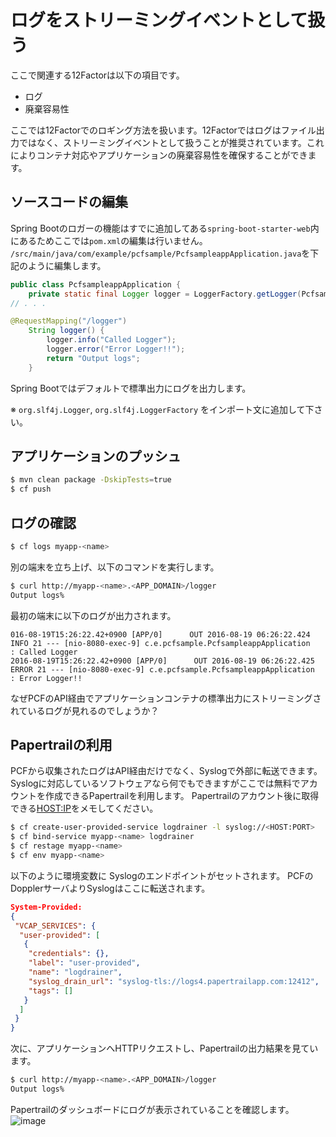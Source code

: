 # ログをストリーミングイベントとして扱う
ここで関連する12Factorは以下の項目です。
* ログ
* 廃棄容易性

ここでは12Factorでのロギング方法を扱います。12Factorではログはファイル出力ではなく、ストリーミングイベントとして扱うことが推奨されています。これによりコンテナ対応やアプリケーションの廃棄容易性を確保することができます。

## ソースコードの編集
Spring Bootのロガーの機能はすでに追加してある`spring-boot-starter-web`内にあるためここでは`pom.xml`の編集は行いません。
`/src/main/java/com/example/pcfsample/PcfsampleappApplication.java`を下記のように編集します。
```java
public class PcfsampleappApplication {
	private static final Logger logger = LoggerFactory.getLogger(PcfsampleappApplication.class);
// . . . 
```

```java
@RequestMapping("/logger")
	String logger() {
		logger.info("Called Logger");
		logger.error("Error Logger!!");
		return "Output logs";
	}
```
Spring Bootではデフォルトで標準出力にログを出力します。

※ `org.slf4j.Logger`, `org.slf4j.LoggerFactory` をインポート文に追加して下さい。

## アプリケーションのプッシュ
```bash
$ mvn clean package -DskipTests=true
$ cf push
```

## ログの確認
```bash
$ cf logs myapp-<name>
```
別の端末を立ち上げ、以下のコマンドを実行します。
```bash
$ curl http://myapp-<name>.<APP_DOMAIN>/logger
Output logs%
```
最初の端末に以下のログが出力されます。
```console
016-08-19T15:26:22.42+0900 [APP/0]      OUT 2016-08-19 06:26:22.424  INFO 21 --- [nio-8080-exec-9] c.e.pcfsample.PcfsampleappApplication    : Called Logger
2016-08-19T15:26:22.42+0900 [APP/0]      OUT 2016-08-19 06:26:22.425 ERROR 21 --- [nio-8080-exec-9] c.e.pcfsample.PcfsampleappApplication    : Error Logger!!
```

なぜPCFのAPI経由でアプリケーションコンテナの標準出力にストリーミングされているログが見れるのでしょうか？

## Papertrailの利用
PCFから収集されたログはAPI経由だけでなく、Syslogで外部に転送できます。Syslogに対応しているソフトウェアなら何でもできますがここでは無料でアカウントを作成できるPapertrailを利用します。
Papertrailのアカウント後に取得できる<HOST:IP>をメモしてください。
```bash
$ cf create-user-provided-service logdrainer -l syslog://<HOST:PORT>
$ cf bind-service myapp-<name> logdrainer
$ cf restage myapp-<name>
$ cf env myapp-<name>
```
以下のように環境変数に Syslogのエンドポイントがセットされます。
PCFのDopplerサーバよりSyslogはここに転送されます。
```json
System-Provided:
{
 "VCAP_SERVICES": {
  "user-provided": [
   {
    "credentials": {},
    "label": "user-provided",
    "name": "logdrainer",
    "syslog_drain_url": "syslog-tls://logs4.papertrailapp.com:12412",
    "tags": []
   }
  ]
 }
}
```

次に、アプリケーションへHTTPリクエストし、Papertrailの出力結果を見ています。
```bash
$ curl http://myapp-<name>.<APP_DOMAIN>/logger
Output logs%
```

Papertrailのダッシュボードにログが表示されていることを確認します。
![image](https://github.com/tkaburagi1214/spring-boot-supersimple12factorapp/blob/master/Screen%20Shot%202016-08-19%20at%204.49.40%20PM.png)
